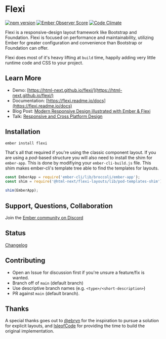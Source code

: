 # Flexi

[![npm version](https://badge.fury.io/js/flexi.svg)](http://badge.fury.io/js/flexi)
[![Ember Observer Score](http://emberobserver.com/badges/flexi.svg)](http://emberobserver.com/addons/flexi)
[![Code Climate](https://codeclimate.com/github/html-next/flexi/badges/gpa.svg)](https://codeclimate.com/github/html-next/flexi)

Flexi is a responsive-design layout framework like Bootstrap and Foundation. Flexi is focused on performance and maintainability, utilizing Ember for greater configuration and convenience than Bootstrap or Foundation can offer.

Flexi does most of it's heavy lifting at `build` time, happily adding very little runtime code and CSS to your project.

## Learn More

- Demo: [https://html-next.github.io/flexi/](https://html-next.github.io/flexi/)
- Documentation: [https://flexi.readme.io/docs](https://flexi.readme.io/docs)
- Blog Post: [Modern Responsive Design illustrated with Ember & Flexi](https://runspired.com/2016/03/18/a-tale-of-two-states/)
- Talk: [Responsive and Cross Platform Design](https://www.youtube.com/watch?v=2w77wrinwsY&list=PLaKDKbFmAv-aLYGogQ63zzKeUpy_opDia&index=1)


## Installation

```cli
ember install flexi
```

That's all that required if you're using the classic component layout. If you are using a _pod_-based structure you will also need to install the shim for `ember-app`. This is done by modifiying your  `ember-cli-build.js` file. This shim makes ember-cli's template tree able to find the templates for layouts.

```js
const EmberApp = require('ember-cli/lib/broccoli/ember-app');
const shim = require('@html-next/flexi-layouts/lib/pod-templates-shim');

shim(EmberApp);
```

## Support, Questions, Collaboration

Join the [Ember community on Discord](https://discord.gg/zT3asNS)

## Status

[Changelog](./CHANGELOG.md)

## Contributing

 - Open an Issue for discussion first if you're unsure a feature/fix is wanted.
 - Branch off of `main` (default branch)
 - Use descriptive branch names (e.g. `<type>/<short-description>`)
 - PR against `main` (default branch).
## Thanks

A special thanks goes out to [@ebryn](https://github.com/ebryn) for the
inspiration to pursue a solution for explicit layouts, and [IsleofCode](https://isleofcode.com)
for providing the time to build the original implementation.
